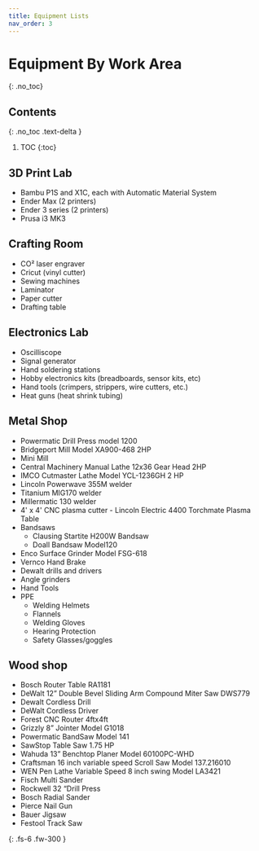 ```yaml
---
title: Equipment Lists
nav_order: 3
---
```

# Equipment By Work Area
{: .no_toc}

## Contents
{: .no_toc .text-delta }
1. TOC
{:toc}

## 3D Print Lab
- Bambu P1S and X1C, each with Automatic Material System
- Ender Max (2 printers)
- Ender 3 series (2 printers)
- Prusa i3 MK3

## Crafting Room
- CO² laser engraver
- Cricut (vinyl cutter)
- Sewing machines
- Laminator
- Paper cutter
- Drafting table

## Electronics Lab
- Oscilliscope
- Signal generator
- Hand soldering stations
- Hobby electronics kits (breadboards, sensor kits, etc)
- Hand tools (crimpers, strippers, wire cutters, etc.)
- Heat guns (heat shrink tubing)

## Metal Shop
- Powermatic Drill Press model 1200
- Bridgeport Mill Model XA900-468 2HP
- Mini Mill
- Central Machinery Manual Lathe 12x36 Gear Head 2HP
- IMCO Cutmaster Lathe Model YCL-1236GH 2 HP
- Lincoln Powerwave 355M welder
- Titanium MIG170 welder
- Millermatic 130 welder
- 4' x 4' CNC plasma cutter - Lincoln Electric 4400 Torchmate Plasma Table
- Bandsaws
  - Clausing Startite H200W Bandsaw
  - Doall Bandsaw Model120
- Enco Surface Grinder Model FSG-618
- Vernco Hand Brake
- Dewalt drills and drivers
- Angle grinders
- Hand Tools
- PPE
  - Welding Helmets
  - Flannels
  - Welding Gloves
  - Hearing Protection
  - Safety Glasses/goggles

## Wood shop
- Bosch Router Table RA1181 
- DeWalt 12” Double Bevel Sliding Arm Compound Miter Saw DWS779 
- Dewalt Cordless Drill
- DeWalt Cordless Driver
- Forest CNC Router 4ftx4ft
- Grizzly 8” Jointer Model G1018
- Powermatic BandSaw Model 141 
- SawStop Table Saw 1.75 HP
- Wahuda 13” Benchtop Planer Model 60100PC-WHD
- Craftsman 16 inch variable speed Scroll Saw Model 137.216010
- WEN Pen Lathe Variable Speed 8 inch swing Model  LA3421
- Fisch Multi Sander 
- Rockwell 32 “Drill Press 
- Bosch Radial Sander
- Pierce Nail Gun 
- Bauer Jigsaw
- Festool Track Saw

{: .fs-6 .fw-300 }
